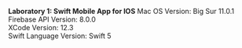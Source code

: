 **Laboratory 1: Swift Mobile App for IOS**
  <t/>Mac OS Version: Big Sur 11.0.1<br/>
  <space>Firebase API Version: 8.0.0<br/>
  <space>XCode Version: 12.3<br/>
  <space>Swift Language Version: Swift 5<br/>
